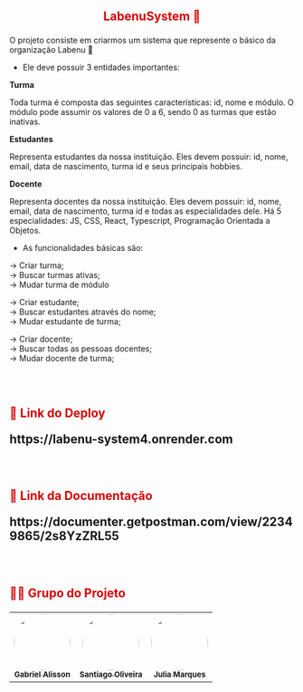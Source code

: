 <h2 align="center">
    <br>
    <p align="center" style="color: #D30404; font-weight: bold;"> LabenuSystem 🏫
<p>
</h2>

O projeto consiste em criarmos um sistema que represente o básico da organização Labenu 🔶

- Ele deve possuir 3 entidades importantes:

**Turma**

Toda turma é composta das seguintes características: id, nome e módulo. O módulo pode assumir os valores de 0 a 6, sendo 0 as turmas que estão inativas.

**Estudantes**

Representa estudantes da nossa instituição. Eles devem possuir: id, nome, email, data de nascimento, turma id e seus principais hobbies.

**Docente**

Representa docentes da nossa instituição. Eles devem possuir: id, nome, email, data de nascimento, turma id e todas as especialidades dele. Há 5 especialidades: JS, CSS, React, Typescript, Programação Orientada a Objetos.

- As funcionalidades básicas são:

→ Criar turma; </br>
→ Buscar turmas ativas; </br>
→ Mudar turma de módulo </br>

→ Criar estudante; </br>
→ Buscar estudantes através do nome; </br>
→ Mudar estudante de turma; </br>

→ Criar docente; </br>
→ Buscar todas as pessoas docentes; </br>
→ Mudar docente de turma; </br>

<h2>
    <br>
    <p style="color: #D30404; font-weight: bold;">🔗 Link do Deploy</p> 
    https://labenu-system4.onrender.com
</h2>

<h2>
    <br>
    <p style="color: #D30404; font-weight: bold;">🔗 Link da Documentação</p>
    https://documenter.getpostman.com/view/22349865/2s8YzZRL55

</h2>

<h2>
    <br>
    <p style="color: #D30404; font-weight: bold;">👨‍💻 Grupo do Projeto</p>
</h2>

<table>
  <tr>
    <td align="center"><a href="https://github.com/gans92"><img style="border-radius: 50%;" src="https://unavatar.io/github/gans92" width="100px;" alt=""/><br /><sub><b>Gabriel Alisson</b></sub></a><br /></td>    
    <td align="center"><a href="https://github.com/SantiagoOliveira22"><img style="border-radius: 50%;" src="https://unavatar.io/github/SantiagoOliveira22" width="100px;" alt=""/><br /><sub><b>Santiago Oliveira</b></sub></a><br /></td> 
    <td align="center"><a href="https://github.com/ju-marques"><img style="border-radius: 50%;" src="https://unavatar.io/github/ju-marques" width="100px;" alt=""/><br /><sub><b>Julia Marques</b></sub></a><br /></td> 
  </tr>
</table>

<br>
